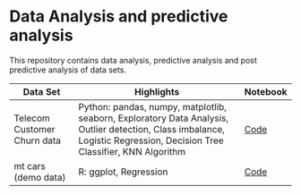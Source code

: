 # Data Analysis and predictive analysis
 This repository contains data analysis, predictive analysis and post predictive analysis of data sets.
 
 | Data Set | Highlights | Notebook |
| ------------- | -------------  | ------------|
| Telecom Customer Churn data | Python: pandas, numpy, matplotlib, seaborn, Exploratory Data Analysis, Outlier detection, Class imbalance, Logistic Regression, Decision Tree Classifier, KNN Algorithm | [Code](/analysis_customer_churn.ipynb) |
| mt cars (demo data)| R: ggplot, Regression | [Code](/mtcars_analysisR.ipynb)|
